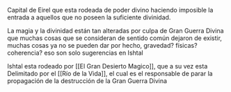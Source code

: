 Capital de Eirel que esta rodeada de poder divino haciendo imposible la entrada a aquellos que no poseen la suficiente divinidad.

La magia y la divinidad están tan alteradas por culpa de Gran Guerra Divina que muchas cosas que se consideran de sentido común dejaron de existir, muchas cosas ya no se pueden dar por hecho, gravedad? físicas? coherencia? eso son solo sugerencias en Ishtal

Ishtal esta rodeado por [[El Gran Desierto Magico]], que a su vez esta Delimitado por el [[Río de la Vida]], el cual es el responsable de parar la propagación de la destrucción de la Gran Guerra Divina